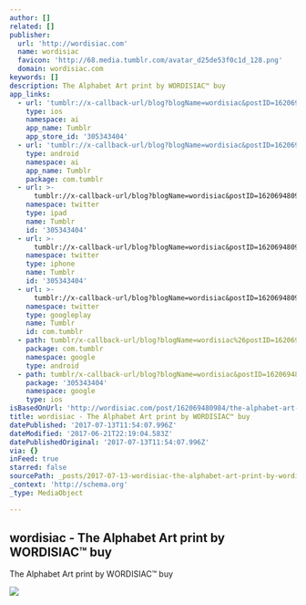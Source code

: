 ```yaml
---
author: []
related: []
publisher:
  url: 'http://wordisiac.com'
  name: wordisiac
  favicon: 'http://68.media.tumblr.com/avatar_d25de53f0c1d_128.png'
  domain: wordisiac.com
keywords: []
description: The Alphabet Art print by WORDISIAC™ buy
app_links:
  - url: 'tumblr://x-callback-url/blog?blogName=wordisiac&postID=162069480984'
    type: ios
    namespace: ai
    app_name: Tumblr
    app_store_id: '305343404'
  - url: 'tumblr://x-callback-url/blog?blogName=wordisiac&postID=162069480984'
    type: android
    namespace: ai
    app_name: Tumblr
    package: com.tumblr
  - url: >-
      tumblr://x-callback-url/blog?blogName=wordisiac&postID=162069480984&referrer=twitter-cards
    namespace: twitter
    type: ipad
    name: Tumblr
    id: '305343404'
  - url: >-
      tumblr://x-callback-url/blog?blogName=wordisiac&postID=162069480984&referrer=twitter-cards
    namespace: twitter
    type: iphone
    name: Tumblr
    id: '305343404'
  - url: >-
      tumblr://x-callback-url/blog?blogName=wordisiac&postID=162069480984&referrer=twitter-cards
    namespace: twitter
    type: googleplay
    name: Tumblr
    id: com.tumblr
  - path: tumblr/x-callback-url/blog?blogName=wordisiac%26postID=162069480984
    package: com.tumblr
    namespace: google
    type: android
  - path: tumblr/x-callback-url/blog?blogName=wordisiac&postID=162069480984
    package: '305343404'
    namespace: google
    type: ios
isBasedOnUrl: 'http://wordisiac.com/post/162069480984/the-alphabet-art-print-by-wordisiac-buy'
title: wordisiac - The Alphabet Art print by WORDISIAC™ buy
datePublished: '2017-07-13T11:54:07.996Z'
dateModified: '2017-06-21T22:19:04.583Z'
datePublishedOriginal: '2017-07-13T11:54:07.996Z'
via: {}
inFeed: true
starred: false
sourcePath: _posts/2017-07-13-wordisiac-the-alphabet-art-print-by-wordisiactm-buy.md
_context: 'http://schema.org'
_type: MediaObject

---
```

<article style=""><h1>wordisiac - The Alphabet Art print by WORDISIAC™ buy</h1><p>The Alphabet Art print by WORDISIAC™ buy</p><img src="http://68.media.tumblr.com/fa1b0bae4a5f22505e0326acfff85550/tumblr_ordwj6F5tW1wrk11jo1_1280.jpg" /></article>